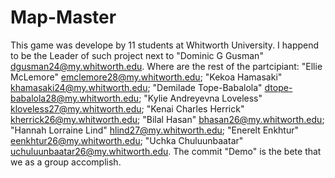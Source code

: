 # Map-Master
This game was develope by 11 students at Whitworth University. I happend to be the Leader of such project next to "Dominic G Gusman" <dgusman24@my.whitworth.edu>.
Where are the rest of the partcipiant:
"Ellie McLemore" <emclemore28@my.whitworth.edu>; "Kekoa Hamasaki" <khamasaki24@my.whitworth.edu>; "Demilade Tope-Babalola" <dtope-babalola28@my.whitworth.edu>; "Kylie Andreyevna Loveless" <kloveless27@my.whitworth.edu>; "Kenai Charles Herrick" <kherrick26@my.whitworth.edu>; "Bilal Hasan" <bhasan26@my.whitworth.edu>; "Hannah Lorraine Lind" <hlind27@my.whitworth.edu>; "Enerelt Enkhtur" <eenkhtur26@my.whitworth.edu>; "Uchka Chuluunbaatar" <uchuluunbaatar26@my.whitworth.edu>.
The commit "Demo" is the bete that we as a group accomplish.
